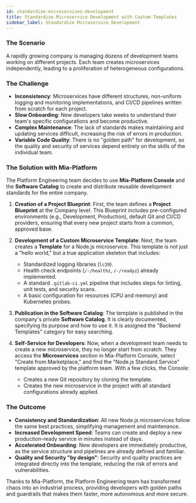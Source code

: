 ```yaml
---
id: standardize-microservices-development
title: Standardize Microservice Development with Custom Templates
sidebar_label: Standardize Microservice Development
---
```


### The Scenario

A rapidly growing company is managing dozens of development teams working on different projects. Each team creates microservices independently, leading to a proliferation of heterogeneous configurations.

### The Challenge

* **Inconsistency**: Microservices have different structures, non-uniform logging and monitoring implementations, and CI/CD pipelines written from scratch for each project.
* **Slow Onboarding**: New developers take weeks to understand their team's specific configurations and become productive.
* **Complex Maintenance**: The lack of standards makes maintaining and updating services difficult, increasing the risk of errors in production.
* **Variable Code Quality**: There is no "golden path" for development, so the quality and security of services depend entirely on the skills of the individual team.

### The Solution with Mia-Platform

The Platform Engineering team decides to use **Mia-Platform Console** and the **Software Catalog** to create and distribute reusable development standards for the entire company.

1.  **Creation of a Project Blueprint**: First, the team defines a **Project Blueprint** at the Company level. This Blueprint includes pre-configured environments (e.g., Development, Production), default Git and CI/CD providers, ensuring that every new project starts from a common, approved base.

2.  **Development of a Custom Microservice Template**: Next, the team creates a **Template** for a Node.js microservice. This template is not just a "hello world," but a true application skeleton that includes:
    * Standardized logging libraries (`lc39`).
    * Health check endpoints (`/-/healthz`, `/-/readyz`) already implemented.
    * A standard `.gitlab-ci.yml` pipeline that includes steps for linting, unit tests, and security scans.
    * A basic configuration for resources (CPU and memory) and Kubernetes probes.

3.  **Publication in the Software Catalog**: The template is published in the company's private **Software Catalog**. It is clearly documented, specifying its purpose and how to use it. It is assigned the "Backend Templates" category for easy searching.

4.  **Self-Service for Developers**: Now, when a development team needs to create a new microservice, they no longer start from scratch. They access the **Microservices** section in Mia-Platform Console, select "Create from Marketplace," and find the "Node.js Standard Service" template approved by the platform team. With a few clicks, the Console:
    * Creates a new Git repository by cloning the template.
    * Creates the new microservice in the project with all standard configurations already applied.

### The Outcome

* **Consistency and Standardization**: All new Node.js microservices follow the same best practices, simplifying management and maintenance.
* **Increased Development Speed**: Teams can create and deploy a new production-ready service in minutes instead of days.
* **Accelerated Onboarding**: New developers are immediately productive, as the service structure and pipelines are already defined and familiar.
* **Quality and Security "by design"**: Security and quality practices are integrated directly into the template, reducing the risk of errors and vulnerabilities.

Thanks to Mia-Platform, the Platform Engineering team has transformed chaos into an industrial process, providing developers with golden paths and guardrails that makes them faster, more autonomous and more secure.
